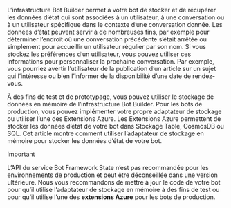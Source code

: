 L’infrastructure Bot Builder permet à votre bot de stocker et de récupérer les données d’état qui sont associées à un utilisateur, à une conversation ou à un utilisateur spécifique dans le contexte d’une conversation donnée. Les données d’état peuvent servir à de nombreuses fins, par exemple pour déterminer l’endroit où une conversation précédente s’était arrêtée ou simplement pour accueillir un utilisateur régulier par son nom. Si vous stockez les préférences d’un utilisateur, vous pouvez utiliser ces informations pour personnaliser la prochaine conversation. Par exemple, vous pourriez avertir l’utilisateur de la publication d’un article sur un sujet qui l’intéresse ou bien l’informer de la disponibilité d’une date de rendez-vous. 

À des fins de test et de prototypage, vous pouvez utiliser le stockage de données en mémoire de l’infrastructure Bot Builder. Pour les bots de production, vous pouvez implémenter votre propre adaptateur de stockage ou utiliser l’une des Extensions Azure. Les Extensions Azure permettent de stocker les données d’état de votre bot dans Stockage Table, CosmosDB ou SQL. Cet article montre comment utiliser l’adaptateur de stockage en mémoire pour stocker les données d’état de votre bot. 

> [!IMPORTANT]
> L’API du service Bot Framework State n’est pas recommandée pour les environnements de production et peut être déconseillée dans une version ultérieure. Nous vous recommandons de mettre à jour le code de votre bot pour qu’il utilise l’adaptateur de stockage en mémoire à des fins de test ou pour qu’il utilise l’une des **extensions Azure** pour les bots de production.
